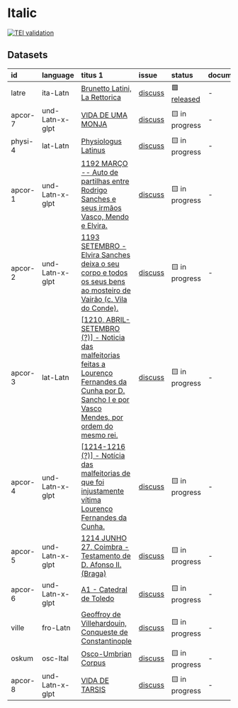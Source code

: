 # Italic
[![TEI validation](https://github.com/TITUS-2-0/italic/actions/workflows/validate_data.yaml/badge.svg?branch=main)](https://github.com/TITUS-2-0/italic/actions/workflows/validate_data.yaml)
## Datasets
| id      | language        | titus 1                                                                                                                                                                                                                        | issue                                                    | status                                                       | documentation   |
|:--------|:----------------|:-------------------------------------------------------------------------------------------------------------------------------------------------------------------------------------------------------------------------------|:---------------------------------------------------------|:-------------------------------------------------------------|:----------------|
| latre   | ita-Latn        | [Brunetto Latini, La Rettorica](http://titus.uni-frankfurt.de/texte/etcs/ital/aital/latrett/latre.htm)                                                                                                                         | [discuss](https://github.com/TITUS-2-0/italic/issues/3)  | 🟩 [released](https://titus2.uni-frankfurt.de/dataset/latre) | -               |
| apcor-7 | und-Latn-x-glpt | [VIDA DE UMA MONJA ](http://titus.uni-frankfurt.de/texte/etcs/ital/aport/apcorp/apcor.htm)                                                                                                                                     | [discuss](https://github.com/TITUS-2-0/italic/issues/30) | 🟨 in progress                                               | -               |
| physi-4 | lat-Latn        | [Physiologus Latinus](http://titus.uni-frankfurt.de/texte/etcs/ital/lat/physioll/physi.htm)                                                                                                                                    | [discuss](https://github.com/TITUS-2-0/italic/issues/16) | 🟨 in progress                                               | -               |
| apcor-1 | und-Latn-x-glpt | [1192 MARÇO -- Auto de partilhas entre Rodrigo Sanches e seus irmãos Vasco, Mendo e Elvira.](http://titus.uni-frankfurt.de/texte/etcs/ital/aport/apcorp/apcor.htm)                                                             | [discuss](https://github.com/TITUS-2-0/italic/issues/24) | 🟨 in progress                                               | -               |
| apcor-2 | und-Latn-x-glpt | [1193 SETEMBRO - Elvira Sanches deixa o seu corpo e todos os seus bens ao mosteiro de Vairão (c. Vila do Conde).](http://titus.uni-frankfurt.de/texte/etcs/ital/aport/apcorp/apcor.htm)                                        | [discuss](https://github.com/TITUS-2-0/italic/issues/25) | 🟨 in progress                                               | -               |
| apcor-3 | lat-Latn        | [[1210, ABRIL-SETEMBRO (?)] - Noticia das malfeitorias feitas a Lourenço Fernandes da Cunha por D. Sancho I e por Vasco Mendes, por ordem do mesmo rei.](http://titus.uni-frankfurt.de/texte/etcs/ital/aport/apcorp/apcor.htm) | [discuss](https://github.com/TITUS-2-0/italic/issues/26) | 🟨 in progress                                               | -               |
| apcor-4 | und-Latn-x-glpt | [[1214-1216 (?)] - Notícia das malfeitorias de que foi injustamente vítima Lourenço Fernandes da Cunha.](http://titus.uni-frankfurt.de/texte/etcs/ital/aport/apcorp/apcor.htm)                                                 | [discuss](https://github.com/TITUS-2-0/italic/issues/27) | 🟨 in progress                                               | -               |
| apcor-5 | und-Latn-x-glpt | [1214 JUNHO 27, Coimbra - Testamento de D. Afonso II. (Braga)](http://titus.uni-frankfurt.de/texte/etcs/ital/aport/apcorp/apcor.htm)                                                                                           | [discuss](https://github.com/TITUS-2-0/italic/issues/28) | 🟨 in progress                                               | -               |
| apcor-6 | und-Latn-x-glpt | [A1 - Catedral de Toledo](http://titus.uni-frankfurt.de/texte/etcs/ital/aport/apcorp/apcor.htm)                                                                                                                                | [discuss](https://github.com/TITUS-2-0/italic/issues/29) | 🟨 in progress                                               | -               |
| ville   | fro-Latn        | [Geoffroy de Villehardouin, Conqueste de Constantinople](http://titus.uni-frankfurt.de/texte/etcs/ital/afr/villehar/ville.htm)                                                                                                 | [discuss](https://github.com/TITUS-2-0/italic/issues/15) | 🟨 in progress                                               | -               |
| oskum   | osc-Ital        | [Osco-Umbrian Corpus](http://titus.uni-frankfurt.de/texte/etcs/ital/oskumb/oskum.htm)                                                                                                                                          | [discuss](https://github.com/TITUS-2-0/italic/issues/32) | 🟨 in progress                                               | -               |
| apcor-8 | und-Latn-x-glpt | [VIDA DE TARSIS](http://titus.uni-frankfurt.de/texte/etcs/ital/aport/apcorp/apcor.htm)                                                                                                                                         | [discuss](https://github.com/TITUS-2-0/italic/issues/31) | 🟨 in progress                                               | -               |